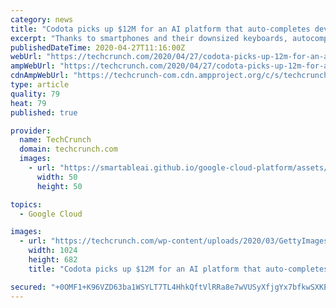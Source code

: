 ```yaml
---
category: news
title: "Codota picks up $12M for an AI platform that auto-completes developers’ code"
excerpt: "Thanks to smartphones and their downsized keyboards, autocomplete has become a nearly ubiquitous feature of how we write these days. To save us precious seconds composing and (at least in my fat-thumbed case) correcting words,"
publishedDateTime: 2020-04-27T11:16:00Z
webUrl: "https://techcrunch.com/2020/04/27/codota-picks-up-12m-for-an-ai-platform-that-auto-completes-developers-code/"
ampWebUrl: "https://techcrunch.com/2020/04/27/codota-picks-up-12m-for-an-ai-platform-that-auto-completes-developers-code/amp/"
cdnAmpWebUrl: "https://techcrunch-com.cdn.ampproject.org/c/s/techcrunch.com/2020/04/27/codota-picks-up-12m-for-an-ai-platform-that-auto-completes-developers-code/amp/"
type: article
quality: 79
heat: 79
published: true

provider:
  name: TechCrunch
  domain: techcrunch.com
  images:
    - url: "https://smartableai.github.io/google-cloud-platform/assets/images/organizations/techcrunch.com-50x50.jpg"
      width: 50
      height: 50

topics:
  - Google Cloud

images:
  - url: "https://techcrunch.com/wp-content/uploads/2020/03/GettyImages-1187635203.jpg?w=1024"
    width: 1024
    height: 682
    title: "Codota picks up $12M for an AI platform that auto-completes developers’ code"

secured: "+0OMF1+K96VZD63ba1WSYLT7TL4HhkQftVlRRa8e7wVUSyXfjgYx7bfkwSXKEo8DPMrRvnab56PLq5oR23HsrVsgD9OQAM2u943pIiyvYvVa7l5Op7L/qw32Jj3uHl2MiNSrzQUnWGg4ucbFWz+Mvk3yEUvfZttsAce9nuZvPsEmn++p/hne4lKI95kczoFHMxq+20PMP684eZgH6J4nLeVJ/3zvzMvkYUHxtgprUh6+Lcpb434iIwsKypIC+Br0kteGrh60uYQyNP0MOeuj9GzNYRzn3LYMpmDMb+SpjpVbNN1xC9mdT4tdb7U60I1S;2DNj7txgXZJ+6T65wbzVaQ=="
---
```


